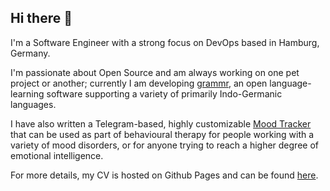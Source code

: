 ## Hi there 👋

I'm a Software Engineer with a strong focus on DevOps based in Hamburg, Germany.

I'm passionate about Open Source and am always working on one pet project or another;
currently I am developing [grammr](https://github.com/twaslowski/grammr), an open
language-learning software supporting a variety of primarily Indo-Germanic languages.

I have also written a Telegram-based, highly customizable [Mood Tracker](https://github.com/twaslowski/open-mood-tracker)
that can be used as part of behavioural therapy for people working with a variety of mood disorders, or
for anyone trying to reach a higher degree of emotional intelligence.

For more details, my CV is hosted on Github Pages and can be found [here](https://twaslowski.github.io/cv/main.pdf).
